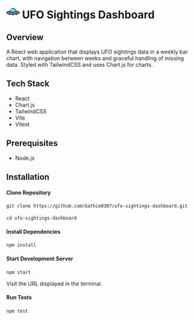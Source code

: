 # <img src='public/ufo.svg' alt="ufo-image" width=35px height=35px;/> UFO Sightings Dashboard

## Overview
A React web application that displays UFO sightings data in a weekly bar chart, with navigation between weeks and graceful handling of missing data. Styled with TailwindCSS and uses Chart.js for charts.

## Tech Stack
- React
- Chart.js
- TailwindCSS
- Vite
- Vitest

## Prerequisites

- Node.js

## Installation

#### Clone Repository

```
git clone https://github.com/Gathie0307/ufo-sightings-dashboard.git

cd ufo-sightings-dashboard
```

#### Install Dependencies

```
npm install
```
#### Start Development Server

```
npm start
```
Visit the URL displayed in the terminal.

#### Run Tests

```
npm test
```

